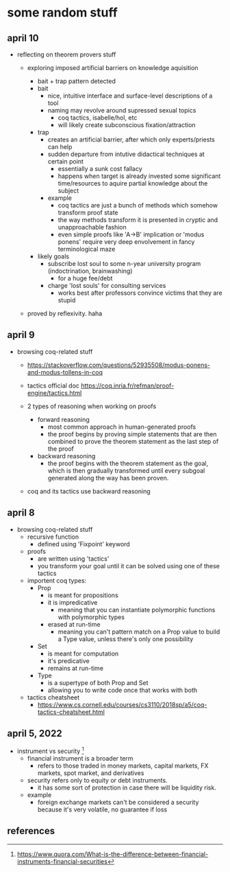 # some random stuff

## april 10

- reflecting on theorem provers stuff
  - exploring imposed artificial barriers on knowledge aquisition
    - bait + trap pattern detected
    - bait
      - nice, intuitive interface and surface-level descriptions of a tool
      - naming may revolve around supressed sexual topics
        - coq tactics, isabelle/hol, etc
        - will likely create subconscious fixation/attraction
    - trap
      - creates an artificial barrier, after which only experts/priests can help
      - sudden departure from intutive didactical techniques at certain point
        - essentially a sunk cost fallacy
        - happens when target is already invested some significant time/resources to 
          aquire partial knowledge about the subject
      - example
        - coq tactics are just a bunch of methods which somehow transform proof state
        - the way methods transform it is presented in cryptic and unapproachable fashion
        - even simple proofs like 'A->B' implication or 'modus ponens' require very deep 
          envolvement in fancy terminological maze
    - likely goals
      - subscribe lost soul to some n-year university program (indoctrination, brainwashing)
        - for a huge fee/debt
      - charge 'lost souls' for consulting services
        - works best after professors convince victims that they are stupid

  - proved by reflexivity. haha


## april 9

- browsing coq-related stuff
  - https://stackoverflow.com/questions/52935508/modus-ponens-and-modus-tollens-in-coq
  - tactics official doc https://coq.inria.fr/refman/proof-engine/tactics.html

  - 2 types of reasoning when working on proofs
    - forward reasoning
      - most common approach in human-generated proofs
      - the proof begins by proving simple statements that are then combined to prove 
        the theorem statement as the last step of the proof
    - backward reasoning
      - the proof begins with the theorem statement as the goal, which is then gradually 
        transformed until every subgoal generated along the way has been proven. 
  - coq and its tactics use backward reasoning


## april 8

- browsing coq-related stuff
  - recursive function
    - defined using 'Fixpoint' keyword
  - proofs
    - are written using 'tactics'
    - you transform your goal until it can be solved using one of these tactics
  - importent coq types:
      - Prop
        - is meant for propositions
        - it is impredicative
          - meaning that you can instantiate polymorphic functions with polymorphic types
        - erased at run-time
          - meaning you can't pattern match on a Prop value to build a Type value, unless 
            there's only one possibility
      - Set
        - is meant for computation
        - it's predicative
        - remains at run-time
      - Type
        - is a supertype of both Prop and Set
        - allowing you to write code once that works with both
  - tactics cheatsheet
    - https://www.cs.cornell.edu/courses/cs3110/2018sp/a5/coq-tactics-cheatsheet.html


## april 5, 2022

- instrument vs security [^1]
  - financial instrument is a broader term
    - refers to those traded in money markets, capital markets, FX markets, spot market, and derivatives
  - security refers only to equity or debt instruments. 
    - it has some sort of protection in case there will be liquidity risk. 
  - example
    - foreign exchange markets can't be considered a security because it's very volatile, no guarantee if loss


## references

[^1]: https://www.quora.com/What-is-the-difference-between-financial-instruments-financial-securities
